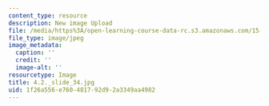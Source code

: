 ```yaml
---
content_type: resource
description: New image Upload
file: /media/https%3A/open-learning-course-data-rc.s3.amazonaws.com/15-s21-nuts-and-bolts-of-business-plans-january-iap-2014/1f26a556e760481792d92a3349aa4982_4.2._slide_34.jpg
file_type: image/jpeg
image_metadata:
  caption: ''
  credit: ''
  image-alt: ''
resourcetype: Image
title: 4.2._slide_34.jpg
uid: 1f26a556-e760-4817-92d9-2a3349aa4982
---
```

